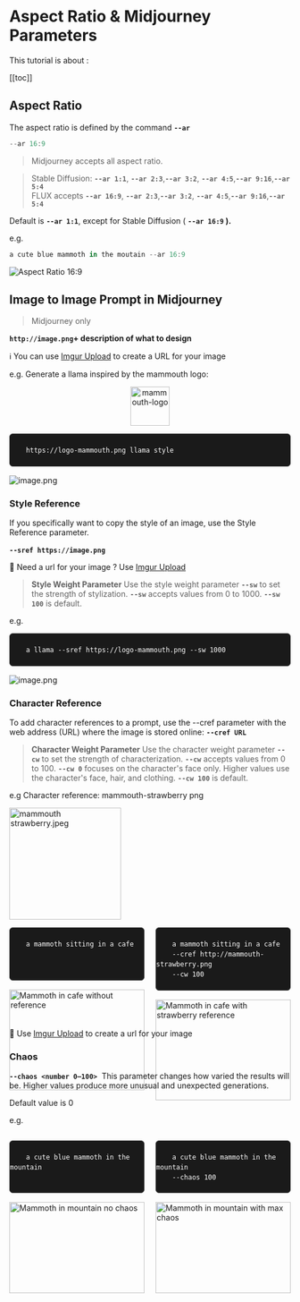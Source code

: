 # Aspect Ratio & Midjourney Parameters

This tutorial is about :

[[toc]]


## Aspect Ratio

The aspect ratio is defined by the command **`--ar`**

```jsx
--ar 16:9
```

> Midjourney accepts all aspect ratio.


> Stable Diffusion: **`--ar 1:1`**, **`--ar 2:3`**,**`--ar 3:2`**, **`--ar 4:5`**,**`--ar 9:16`**,**`--ar 5:4`**\
FLUX  accepts **`--ar 16:9`**, **`--ar 2:3`**,**`--ar 3:2`**, **`--ar 4:5`**,**`--ar 9:16`**,**`--ar 5:4`**

Default is **`--ar 1:1`**, except for Stable Diffusion ( **`--ar 16:9` ).**

e.g.

```jsx
a cute blue mammoth in the moutain --ar 16:9
```

![Aspect Ratio 16:9](/public/img/mj-par/mj-ar16to9.jpeg)

## Image to Image Prompt in Midjourney

> Midjourney only
> 

**`http://image.png`+ description of what to design**  


ℹ️ You can use [Imgur Upload](https://img.doerig.dev/) to create a URL for your image

e.g. Generate a llama inspired by the mammouth logo:

<center><img src="/public/img/logo.png" alt="mammouth-logo" width="70"/></center>

<pre class="jsx-code">
  <code>
    https://logo-mammouth.png llama style
  </code>
</pre>

![image.png](/public/img/mj-par/mj-imgtoimg.jpeg)

### Style Reference

If you specifically want to copy the style of an image, use the Style Reference parameter.

**`--sref https://image.png`** 

🔗 Need a url for your image ? Use [Imgur Upload](https://img.doerig.dev/) 

> **Style Weight Parameter**
Use the style weight parameter **`--sw`** to set the strength of stylization. **`--sw`** accepts values from 0 to 1000. **`--sw 100`** is default.
> 

e.g.

<pre class="jsx-code">
  <code>
    a llama --sref https://logo-mammouth.png --sw 1000
  </code>
</pre>

![image.png](/public/img/mj-par/mj-sref.jpeg)

### Character Reference

To add character references to a prompt, use the --cref parameter with the web address (URL) where the image is stored online: **`--cref URL`**

> **Character Weight Parameter**
Use the character weight parameter **`--cw`** to set the strength of characterization. **`--cw`** accepts values from 0 to 100. **`--cw 0`** focuses on the character's face only. Higher values use the character's face, hair, and clothing. **`--cw 100`** is default.
> 

e.g
Character reference: mammouth-strawberry png

<img src="/public/img/mj-par/mammouth strawberry.jpeg" alt="mammouth strawberry.jpeg" width="200"/>

<div class="image-container">
  <div>
  <pre class="jsx-code">
  <code>
    a mammoth sitting in a cafe   
     <br>
  </code></pre>
    <img src='/public/img/mj-par/mj-mammoth-in-cafe-no-cref.jpeg' alt='Mammoth in cafe without reference'>
  </div>
  
  <div>
    <pre class="jsx-code">
  <code>
    a mammoth sitting in a cafe
    --cref http://mammouth-strawberry.png
    --cw 100
  </code></pre>
    <img src='/public/img/mj-par/mj-mammouth strawberry in cafe.jpeg' alt='Mammoth in cafe with strawberry reference'>
  </div>
</div>

🔗 Use [Imgur Upload](https://img.doerig.dev/) to create a url for your image


### Chaos

**`--chaos <number 0–100>`** 
This parameter changes how varied the results will be. Higher values produce more unusual and unexpected generations. 

Default value is 0

e.g.
<div class="image-container">
  <div>
    <pre class="jsx-code">
  <code>
    a cute blue mammoth in the mountain<br>
  </code>
</pre>
    <img src='/public/img/mj-par/mj-chaos-min.jpeg' 
     alt='Mammoth in mountain no chaos'>
  </div>
  
  <div>
    <pre class="jsx-code">
  <code>
    a cute blue mammoth in the mountain
    --chaos 100
  </code>
</pre>
    <img src='/public/img/mj-par/mj-chaos-max.jpeg' 
    alt='Mammoth in mountain with max chaos'>
  </div>
</div>

<style>
.image-container {
  display: flex;
  gap: 20px;
}
.image-container > div {
  flex: 1;
}
.image-container img {
  width: 100%;
}

/* Media query pour les petits écrans */
@media (max-width: 768px) {
  .image-container {
    flex-direction: column; /* Passe d'une disposition horizontale à verticale */
  }
  
  .image-container > div {
    width: 100%; /* Prend toute la largeur disponible */
  }
}
</style>

<style>
.jsx-code {
  background-color: #1a1a1a;
  border-radius: 6px;
  margin-bottom: 16px;
  overflow-x: auto;
  font-size: 14px;
  line-height: 1.5;
  border: 1px solid #404040;
}

.jsx-code code {
  color: #ffffff;
}
</style>